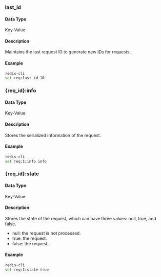 ### last_id

#### Data Type

Key-Value

#### Description

Maintains the last request ID to generate new IDs for requests.

#### Example

```bash
redis-cli
set req:last_id 10
```

### {req_id}:info

#### Data Type

Key-Value

#### Description

Stores the serialized information of the request.

#### Example

```bash
redis-cli
set req:1:info info
```

### {req_id}:state

#### Data Type

Key-Value

#### Description

Stores the state of the request, which can have three values: null, true, and false.

- null: the request is not processed.
- true: the request.
- false: the request.

#### Example

```bash
redis-cli
set req:1:state true
```